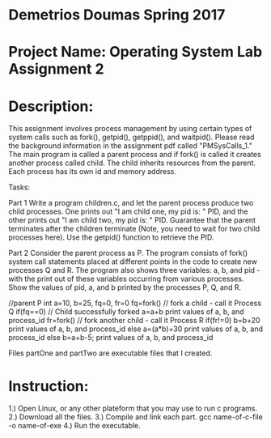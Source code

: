 # Demetrios Doumas Spring 2017
# Project Name: Operating System Lab Assignment 2

# Description:

This assignment involves process management by using certain types of system calls such as fork(), getpid(), getppid(), and waitpid(). Please read the background information in the assignment pdf called "PMSysCalls_1." The main program is called a parent process and if fork() is called it creates another process called child. The child inherits resources from the parent. Each process has its own id and memory address.

Tasks:

Part 1 Write a program children.c, and let the parent process produce two child processes. One prints
out "I am child one, my pid is: " PID, and the other prints out "I am child two, my pid is: " PID.
Guarantee that the parent terminates after the children terminate (Note, you need to wait for two
child processes here). Use the getpid() function to retrieve the PID.

Part 2 Consider the parent process as P. The program consists of fork() system call statements placed at
different points in the code to create new processes Q and R. The program also shows three variables:
a, b, and pid - with the print out of these variables occurring from various processes. Show the values
of pid, a, and b printed by the processes P, Q, and R.

//parent P
int a=10, b=25, fq=0, fr=0
fq=fork() // fork a child - call it Process Q
if(fq==0) // Child successfully forked
 a=a+b
 print values of a, b, and process_id
 fr=fork() // fork another child - call it Process R
 if(fr!=0)
 b=b+20
 print values of a, b, and process_id
 else
 a=(a*b)+30
 print values of a, b, and process_id
else
b=a+b-5;
print values of a, b, and process_id

Files partOne and partTwo are executable files that I created.

# Instruction:

1.) Open Linux, or any other plateform that you may use to run c programs.
2.) Download all the files.
3.) Compile and link each part.  gcc name-of-c-file -o name-of-exe
4.) Run the executable. 
